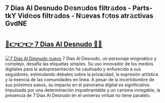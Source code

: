 ## 7 Dias Al Desnudo D𝚎sn𝚞dos filtr𝚊dos - Parts-tkY Vid𝚎os filtr𝚊dos - N𝚞evas f𝚘tos atr𝚊ctivas GvdNE

# <h2><a href="http://mb0uaa.tromn.icu/?c=7+Dias+Al+Desnudo">🔗👉👉👉 7 Dias Al Desnudo 🔗🔗</a></h2>

[![7 Dias Al Desnudo nuevo](https://i.imgur.com/pEAQMta.gif)](http://mb0uaa.tromn.icu/?c=7+Dias+Al+Desnudo)
7 Dias Al Desnudo, un personaje enigmático y complejo, desafía las etiquetas simples. Su uso innovador de los medios digitales para la autopresentación ha cautivado y enfurecido a sus seguidores, estimulando debates sobre la privacidad, la expresión artística y la esencia de las comunidades en línea. A pesar de la incertidumbre de sus próximos pasos, su impacto en el panorama digital es significativo. Impulsada por una determinación inquebrantable y un carisma innegable, la presencia de 7 Dias Al Desnudo en el universo virtual no tiene paralelo.
